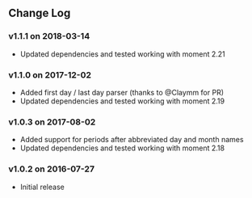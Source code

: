 ## Change Log

### v1.1.1 on 2018-03-14

- Updated dependencies and tested working with moment 2.21

### v1.1.0 on 2017-12-02

- Added first day / last day parser (thanks to @Claymm for PR)
- Updated dependencies and tested working with moment 2.19

### v1.0.3 on 2017-08-02

- Added support for periods after abbreviated day and month names
- Updated dependencies and tested working with moment 2.18

### v1.0.2 on 2016-07-27

- Initial release
